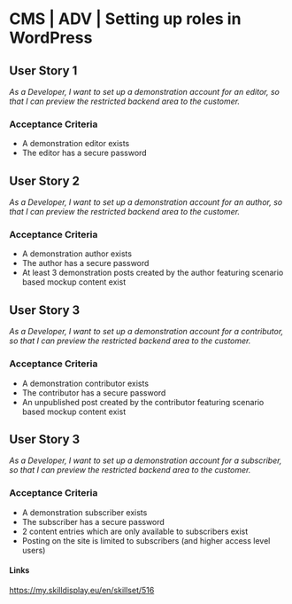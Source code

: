 # CMS | ADV | Setting up roles in WordPress

## User Story 1
*As a Developer, I want to set up a demonstration account for an editor, so that I can preview the restricted backend area to the customer.*

### Acceptance Criteria
- A demonstration editor exists
- The editor has a secure password

## User Story 2
*As a Developer, I want to set up a demonstration account for an author, so that I can preview the restricted backend area to the customer.*

### Acceptance Criteria
- A demonstration author exists
- The author has a secure password
- At least 3 demonstration posts created by the author featuring scenario based mockup content exist

## User Story 3
*As a Developer, I want to set up a demonstration account for a contributor, so that I can preview the restricted backend area to the customer.*

### Acceptance Criteria
- A demonstration contributor exists
- The contributor has a secure password
- An unpublished post created by the contributor featuring scenario based mockup content exist

## User Story 3
*As a Developer, I want to set up a demonstration account for a subscriber, so that I can preview the restricted backend area to the customer.*

### Acceptance Criteria
- A demonstration subscriber exists
- The subscriber has a secure password
- 2 content entries which are only available to subscribers exist
- Posting on the site is limited to subscribers (and higher access level users)

#### Links
https://my.skilldisplay.eu/en/skillset/516
